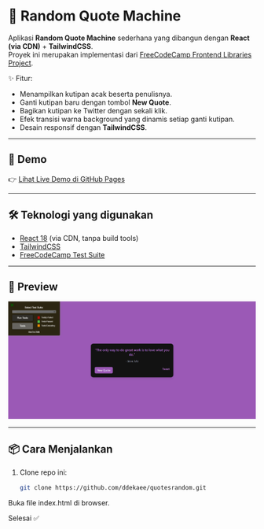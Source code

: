 # 🎲 Random Quote Machine

Aplikasi **Random Quote Machine** sederhana yang dibangun dengan **React (via CDN)** + **TailwindCSS**.  
Proyek ini merupakan implementasi dari [FreeCodeCamp Frontend Libraries Project](https://www.freecodecamp.org/learn/front-end-development-libraries/#front-end-development-libraries-projects).  

✨ Fitur:
- Menampilkan kutipan acak beserta penulisnya.
- Ganti kutipan baru dengan tombol **New Quote**.
- Bagikan kutipan ke Twitter dengan sekali klik.
- Efek transisi warna background yang dinamis setiap ganti kutipan.
- Desain responsif dengan **TailwindCSS**.

---

## 🚀 Demo
👉 [Lihat Live Demo di GitHub Pages](https://ddekaee.github.io/quotesrandom/)  

---

## 🛠️ Teknologi yang digunakan
- [React 18](https://react.dev/) (via CDN, tanpa build tools)
- [TailwindCSS](https://tailwindcss.com/)
- [FreeCodeCamp Test Suite](https://cdn.freecodecamp.org/testable-projects-fcc/v1/bundle.js)

---

## 📸 Preview
![Preview Screenshot](assets/preview.png)

---

## 📦 Cara Menjalankan
1. Clone repo ini:
   ```bash
   git clone https://github.com/ddekaee/quotesrandom.git
Buka file index.html di browser.

Selesai ✅

